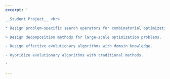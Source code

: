 ```yaml
---
excerpt: '

__Student Project__ <br>

* Design problem-specific search operators for combinatorial optimization.

> Design decomposition methods for large-scale optimization problems.

- Design effective evolutionary algorithms with domain knowledge.

- Hybridize evolutionary algorithms with traditional methods.

'

---
```

